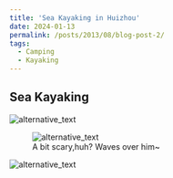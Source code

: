 ```yaml
---
title: 'Sea Kayaking in Huizhou'
date: 2024-01-13
permalink: /posts/2013/08/blog-post-2/
tags:
  - Camping
  - Kayaking
---
```




Sea Kayaking
------------
<!-- ====== -->



<img src="https://mozzielx.github.io/xin-lin/images/Huizhou/p1.png" alt="alternative_text" style="max-width: 200 px; height: auto;">

<figure>
  <img src="https://mozzielx.github.io/xin-lin/images/Huizhou/p2.png" alt="alternative_text" style="max-width: 200 px; height: auto;">
  <figcaption>A bit scary,huh? Waves over him~</figcaption>
</figure>

<img src="https://mozzielx.github.io/xin-lin/images/Huizhou/p3.png" alt="alternative_text" style="max-width: 200 px; height: auto;">
